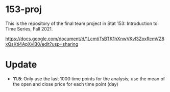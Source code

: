 # 153-proj

This is the repository of the final team project in Stat 153: Introduction to Time Series, Fall 2021.

https://docs.google.com/document/d/1LcmtiTsBTK1hXnwVKvl3ZoxRcmVZ8xQsKti4ApXvlB0/edit?usp=sharing

# Update
* **11.5**: Only use the last 1000 time points for the analysis; use the mean of the open and close price for each time point (day)
